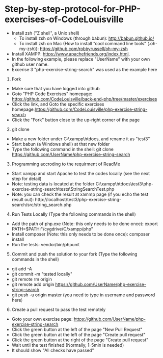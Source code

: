 # Step-by-step-protocol-for-PHP-exercises-of-CodeLouisville

* Install zsh ("Z shell", a Unix shell)
  * To install zsh on Windows (through babun): http://babun.github.io/
  * To install zsh on Mac (How to install “cool command line tools” (.oh-my-zsh)): https://github.com/robbyrussell/oh-my-zsh
* Install XAMPP: https://www.apachefriends.org/index.html. 
* In the following example, please replace "UserName" with your own github user name. 
* Excerise 3 "php-exercise-string-search" was used as the example here
 
1. Fork
  * Make sure that you have logged into github
  * Goto "PHP Code Exercises" homepage: https://github.com/CodeLouisville/back-end-php/tree/master/exercises
  * Click the link, and Goto the specific exercises homepage:https://github.com/CodeLouisville/php-exercise-string-search
  * Click the "Fork" button close to the up-right corner of the page

2. git clone
  * Make a new folder under C:\xampp\htdocs, and rename it as "test3"
  * Start babun (a Windows shell) at that new folder 
  * Type the following command in the shell: git clone https://github.com/UserName/php-exercise-string-search


3. Programming accroding to the requirment of ReadMe
  * Start xampp and start Apache to test the codes locally (see the next step for detail)
  * Note: testing data is located at the folder C:\xampp\htdocs\test3\php-exercise-string-search\tests\StringSearchTest.php
  * Note: you can check the result at xammp page (if you echo the test result out): http://localhost/test3/php-exercise-string-search/src/string_search.php


4.  Run Tests Locally (Type the following commands in the shell)
  * Add the path of php.exe (Note: this only needs to be done once): export PATH=$PATH:"/cygdrive/C/xampp/php"
  * Install composer (Note: this only needs to be done once): composer install
  * Run the tests: vendor/bin/phpunit

5. Commit and push the solution to your fork (Type the following commands in the shell)
  * git add -A
  * git commit -m "tested locally"
  * git remote rm origin
  * git remote add origin https://github.com/UserName/php-exercise-string-search
  * git push -u origin master	(you need to type in username and password here)


6. Create a pull request to pass the test remotely
  * Goto your own exercise page: https://github.com/UserName/php-exercise-string-search
  * Click the green button at the left of the page "New Pull Request"
  * Click the green button at the left of the page "Create pull request"
  * Click the green button at the right of the page "Create pull request"
  * Wait until the test finished (Normally, 1-5min is needed)
  * It should show "All checks have passed"
